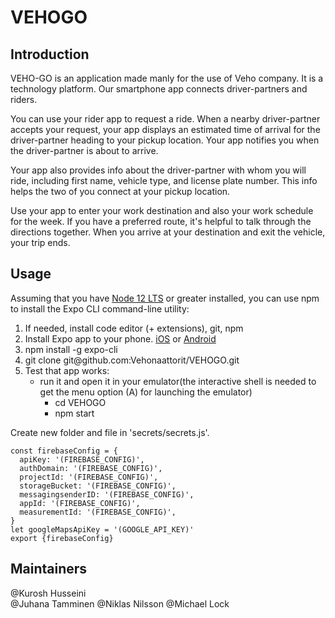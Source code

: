 # VEHOGO
## Introduction

VEHO-GO is an application made manly for the use of Veho company. It is a technology platform. Our smartphone app connects driver-partners and riders.

You can use your rider app to request a ride. When a nearby driver-partner accepts your request, your app displays an estimated time of arrival for the driver-partner heading to your pickup location. Your app notifies you when the driver-partner is about to arrive.

Your app also provides info about the driver-partner with whom you will ride, including first name, vehicle type, and license plate number. This info helps the two of you connect at your pickup location.

Use your app to enter your work destination and also your work schedule for the week. If you have a preferred route, it's helpful to talk through the directions together. When you arrive at your destination and exit the vehicle, your trip ends. 



## Usage
Assuming that you have [Node 12 LTS](https://nodejs.org/en/download/) or greater installed, you can use npm to install the Expo CLI command-line utility:

<ol>
  <li>If needed, install code editor (+ extensions), git, npm</li>
  <li>Install Expo app to your phone. <a href="https://apps.apple.com/us/app/expo-client/id982107779">iOS</a>
     or <a href="https://play.google.com/store/apps/details?id=host.exp.exponent&hl=fi">Android</a></li>
   <li>npm install -g expo-cli</li>
   <li>git clone git@github.com:Vehonaattorit/VEHOGO.git</li>
  <li>Test that app works: 
    <ul><li>run it and open it in your emulator(the interactive shell is needed to get the menu option (A) for launching the emulator)
      <ul>
        <li>cd VEHOGO</li>
        <li>npm start</li>
      </ul>
      </li>
    </ul>
  </li>
</ol>




Create new folder and file in 'secrets/secrets.js'.

```
const firebaseConfig = {
  apiKey: '(FIREBASE_CONFIG)',
  authDomain: '(FIREBASE_CONFIG)',
  projectId: '(FIREBASE_CONFIG)',
  storageBucket: '(FIREBASE_CONFIG)',
  messagingsenderID: '(FIREBASE_CONFIG)',
  appId: '(FIREBASE_CONFIG)',
  measurementId: '(FIREBASE_CONFIG)',
}
let googleMapsApiKey = '(GOOGLE_API_KEY)'
export {firebaseConfig}
```


## Maintainers
@Kurosh Husseini <br/>
@Juhana Tamminen
@Niklas Nilsson
@Michael Lock
